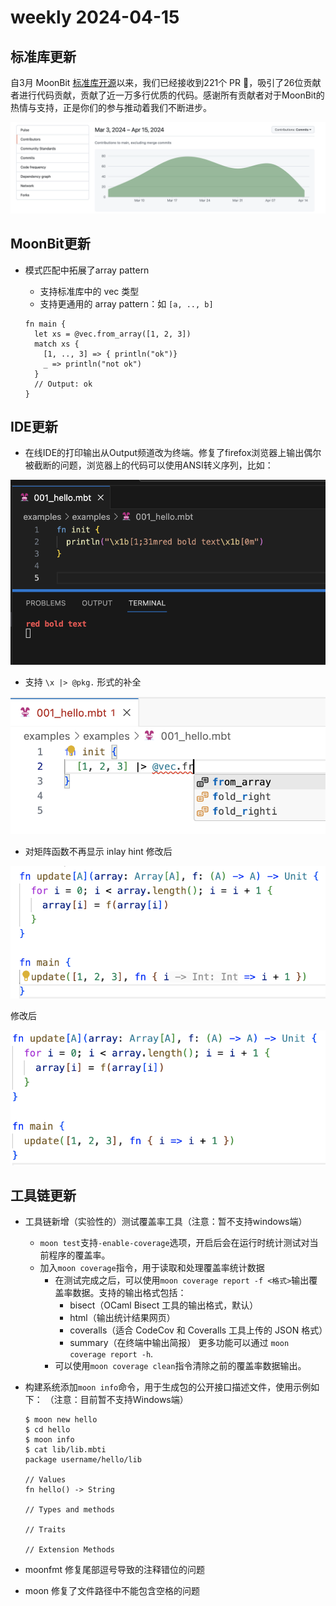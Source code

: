 # weekly 2024-04-15
## 标准库更新

自3月 MoonBit [标准库开源](https://github.com/moonbitlang/core)以来，我们已经接收到221个 PR 🩷，吸引了26位贡献者进行代码贡献，贡献了近一万多行优质的代码。感谢所有贡献者对于MoonBit的热情与支持，正是你们的参与推动着我们不断进步。

![0.PNG](MoonBit%20Update0415%2024882bd3c46a48e68c91ae69e92373ad/0.png)

## MoonBit更新

- 模式匹配中拓展了array pattern

  - 支持标准库中的 vec 类型
  - 支持更通用的 array pattern：如 `[a, .., b]`

  ```moonbit
  fn main {
    let xs = @vec.from_array([1, 2, 3])
    match xs {
      [1, .., 3] => { println("ok")}
      _ => println("not ok")
    }
    // Output: ok
  }
  ```

## IDE更新

- 在线IDE的打印输出从Output频道改为终端。修复了firefox浏览器上输出偶尔被截断的问题，浏览器上的代码可以使用ANSI转义序列，比如：

![1.PNG](MoonBit%20Update0415%2024882bd3c46a48e68c91ae69e92373ad/1.png)

- 支持 `\x |> @pkg.` 形式的补全

![1.5.PNG](MoonBit%20Update0415%2024882bd3c46a48e68c91ae69e92373ad/1.5.png)

- 对矩阵函数不再显示 inlay hint
  修改后

![2.PNG](MoonBit%20Update0415%2024882bd3c46a48e68c91ae69e92373ad/2.png)

修改后

![3.PNG](MoonBit%20Update0415%2024882bd3c46a48e68c91ae69e92373ad/3.png)

## 工具链更新

- 工具链新增（实验性的）测试覆盖率工具（注意：暂不支持windows端）

  - `moon test`支持`-enable-coverage`选项，开启后会在运行时统计测试对当前程序的覆盖率。
  - 加入`moon coverage`指令，用于读取和处理覆盖率统计数据
    - 在测试完成之后，可以使用`moon coverage report -f <格式>`输出覆盖率数据。支持的输出格式包括：
      - bisect（OCaml Bisect 工具的输出格式，默认）
      - html（输出统计结果网页）
      - coveralls（适合 CodeCov 和 Coveralls 工具上传的 JSON 格式）
      - summary（在终端中输出简报）
        更多功能可以通过 `moon coverage report -h`.
    - 可以使用`moon coverage clean`指令清除之前的覆盖率数据输出。

- 构建系统添加`moon info`命令，用于生成包的公开接口描述文件，使用示例如下：
  （注意：目前暂不支持Windows端）

  ```moonbit
  $ moon new hello
  $ cd hello
  $ moon info
  $ cat lib/lib.mbti
  package username/hello/lib

  // Values
  fn hello() -> String

  // Types and methods

  // Traits

  // Extension Methods
  ```

- moonfmt 修复尾部逗号导致的注释错位的问题
- moon 修复了文件路径中不能包含空格的问题
